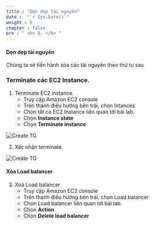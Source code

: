 ```yaml
---
title : "Dọn dẹp tài nguyên"
date :  "`r Sys.Date()`" 
weight : 8
chapter : false
pre : " <b> 8. </b> "
---
```

#### Dọn dẹp tài nguyên

Chúng ta sẽ tiến hành xóa các tài nguyên theo thứ tự sau

### Terminate các EC2 Instance.
1. Terminate EC2 instance.
    - Truy cập Amazon EC2 console 
    - Trên thanh điều hướng bên trái, chọn Intances
    - Chọn tất cả EC2 Instance liên quan tới bài lab.
    - Chọn **Instance state**
    - Chọn **Terminate instance**

![Create TG](/images/7/clean-up/001.png?featherlight=false&width=90pc)

2. Xác nhận terminate.
   
![Create TG](/images/7/clean-up/002.png?featherlight=false&width=90pc)

#### Xóa Load balancer
3. Xoá Load balancer
    - Truy cập Amazon EC2 console 
    - Trên thanh điều hướng bên trái, chọn Load balancer
    - Chọn Load balancer liên quan tới bài lab.
    - Chọn **Action**
    - Chọn **Delete load balancer**
